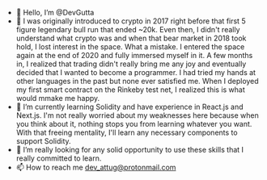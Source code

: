 - 👋 Hello, I’m @DevGutta
- 👀 I was originally introduced to crypto in 2017 right before that first 5 figure legendary bull run that ended ~20k. Even then, I didn't really understand what crypto was and when that bear market in 2018 took hold, I lost interest in the space. What a mistake. I entered the space again at the end of 2020 and fully immersed myself in it. A few months in, I realized that trading didn't really bring me any joy and eventually decided that I wanted to become a programmer. I had tried my hands at other languages in the past but none ever satisfied me. When I deployed my first smart contract on the Rinkeby test net, I realized this is what would mmake me happy. 
- 🌱 I’m currently learning Solidity and have experience in React.js and Next.js. I'm not really worried about my weaknesses here because when you think about it, nothing stops you from learning whatever you want. With that freeing mentality, I'll learn any necessary components to support Solidity. 
- 💞️ I’m really looking for any solid opportunity to use these skills that I really committed to learn. 
- 📫 How to reach me dev_attug@protonmail.com

<!---
DevGutta/DevGutta is a ✨ special ✨ repository because its `README.md` (this file) appears on your GitHub profile.
You can click the Preview link to take a look at your changes.
--->
